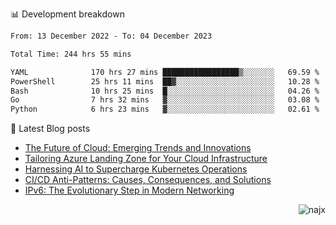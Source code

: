 📊 Development breakdown
<!--START_SECTION:waka-->

```txt
From: 13 December 2022 - To: 04 December 2023

Total Time: 244 hrs 55 mins

YAML              170 hrs 27 mins █████████████████▒░░░░░░░   69.59 %
PowerShell        25 hrs 11 mins  ██▓░░░░░░░░░░░░░░░░░░░░░░   10.28 %
Bash              10 hrs 25 mins  █░░░░░░░░░░░░░░░░░░░░░░░░   04.26 %
Go                7 hrs 32 mins   ▓░░░░░░░░░░░░░░░░░░░░░░░░   03.08 %
Python            6 hrs 23 mins   ▓░░░░░░░░░░░░░░░░░░░░░░░░   02.61 %
```

<!--END_SECTION:waka-->

📕 Latest Blog posts

<!-- BLOG-POST-LIST:START -->
- [The Future of Cloud: Emerging Trends and Innovations](https://najx.dev/the-future-of-cloud-emerging-trends-and-innovations/)
- [Tailoring Azure Landing Zone for Your Cloud Infrastructure](https://najx.dev/tailoring-your-azure-landing-zone-for-cloud-infrastructure/)
- [Harnessing AI to Supercharge Kubernetes Operations](https://najx.dev/harnessing-ai-to-supercharge-kubernetes-operations/)
- [CI/CD Anti-Patterns: Causes, Consequences, and Solutions](https://najx.dev/cicd-anti-patterns/)
- [IPv6: The Evolutionary Step in Modern Networking](https://najx.dev/why-ipv6-is-the-future/)
<!-- BLOG-POST-LIST:END -->

<p align="right">
  <img src="https://komarev.com/ghpvc/?username=najx&label=GitHub%20Profile%20Views&color=yellow&style=flat" alt="najx" />
</p align="center">
